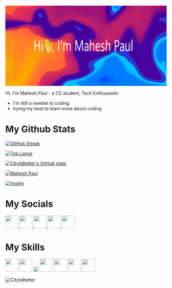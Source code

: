 <a target="blank"><img align="center" src="profilebanner.png" height="250" /></a>


Hi, I'm Mahesh Paul - a CS student, Tech Enthusiastic

- I'm still a newbie to coding
- trying my best to learn more about coding

<h1>My Github Stats</h1>

[![GitHub Streak](https://github-readme-streak-stats.herokuapp.com?user=CityIsBetter&theme=tokyonight&mode=weekly&background=000000C6)](https://github.com/CityIsBetter)

[![Top Langs](https://github-readme-stats.vercel.app/api/top-langs/?username=CityIsBetter&layout=compact&theme=dark)](https://github.com/CityIsBetter)

[![CityIsBetter's GitHub stats](https://github-readme-stats.vercel.app/api?username=CityIsBetter&show_icons=true&theme=radical)](https://github.com/CityIsBetter/)

[![Mahesh Paul](https://github-readme-activity-graph.vercel.app/graph?username=CityIsBetter&bg_color=151515&color=c1c0c1&line=ffffff&point=403d3d&area=true&hide_border=true)](https://github.com/ashutosh00710/github-readme-activity-graph)

[![trophy](https://github-profile-trophy.vercel.app/?username=CityIsBetter)](https://github.com/CityIsBetter/github-profile-trophy)

<h1>My Socials</h1>
<a href="https://www.hackerrank.com/mahesh_paul_j"> <img src="https://hrcdn.net/fcore/assets/work/header/hackerrank_logo-21e2867566.svg" width="40" height="40"/> </a>
<a href="https://twitter.com/CityIsBetter_" target="_blank"><img src="https://cdn-icons-png.flaticon.com/512/3670/3670151.png" width="40" height="40"/> </a>
<a href="https://linkedin/in/mahesh-paul" target="_blank"><img src="https://cdn-icons-png.flaticon.com/512/3536/3536505.png" width="40" height="40"/> </a>
<a href="https://instagram.com/mahesh_paul_j" target="_blank"><img src="https://cdn-icons-png.flaticon.com/512/2111/2111463.png" width="40" height="40"/> </a>
<a href="mailto:mahesh.paulj@gmail.com"><img src="https://cdn-icons-png.flaticon.com/512/552/552486.png" width="40" height="40"/> </a>

<h1>My Skills</h1>
<p align="left">
  
  <a> <img src="https://cdn-icons-png.flaticon.com/512/3665/3665923.png" width="40" height="40"/> </a> 
  <a> <img src="https://cdn-icons-png.flaticon.com/512/6132/6132222.png" width="40" height="40"/> </a> 
  <a> <img src="https://cdn-icons-png.flaticon.com/512/732/732190.png" awidth="40" height="40"/> </a>
  <a> <img src="https://cdn-icons-png.flaticon.com/512/1051/1051277.png"  width="40" height="40"/> </a> 
  <a> <img src="https://cdn-icons-png.flaticon.com/512/5968/5968292.png" width="40" height="40"/> </a>
  <a> <img src="https://cdn-icons-png.flaticon.com/512/5968/5968350.png" width="40" height="40"/> </a>
  <a> <img src="https://proyectoidis.org/wp-content/uploads/2015/07/Blender-Alpha_00000.png" width="40" height="40"/> </a></p>

<p align="left"><img src="https://komarev.com/ghpvc/?username=CityIsBetter&color=grey" alt="CityIsBetter"/></p>
